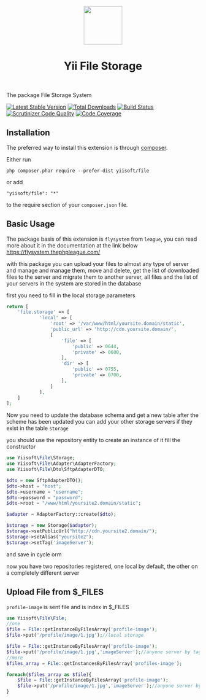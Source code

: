 <p align="center">
    <a href="https://github.com/yiisoft" target="_blank">
        <img src="https://github.com/yiisoft.png" height="100px">
    </a>
    <h1 align="center">Yii File Storage</h1>
    <br>
</p>

The package File Storage System

[![Latest Stable Version](https://poser.pugx.org/yiisoft/_____/v/stable.png)](https://packagist.org/packages/yiisoft/_____)
[![Total Downloads](https://poser.pugx.org/yiisoft/_____/downloads.png)](https://packagist.org/packages/yiisoft/_____)
[![Build Status](https://travis-ci.com/yiisoft/_____.svg?branch=master)](https://travis-ci.com/yiisoft/_____)
[![Scrutinizer Code Quality](https://scrutinizer-ci.com/g/yiisoft/_____/badges/quality-score.png?b=master)](https://scrutinizer-ci.com/g/yiisoft/_____/?branch=master)
[![Code Coverage](https://scrutinizer-ci.com/g/yiisoft/_____/badges/coverage.png?b=master)](https://scrutinizer-ci.com/g/yiisoft/_____/?branch=master)

Installation
------------

The preferred way to install this extension is through [composer](http://getcomposer.org/download/).

Either run

```
php composer.phar require --prefer-dist yiisoft/file
```

or add

```
"yiisoft/file": "*"
```

to the require section of your `composer.json` file.

Basic Usage
-----------

The package basis of this extension is `flysystem` from `league`, you can read more about it in the documentation at the link below https://flysystem.thephpleague.com/

with this package you can upload your files to almost any type of server and manage and manage them, move and delete, get the list of downloaded files to the server and migrate them to another server, all files and the list of your servers in the system are stored in the database

first you need to fill in the local storage parameters

```php
return [
    'file.storage' => [
            'local' => [
                'root' => '/var/www/html/yoursite.domain/static',
                'public_url' => 'http://cdn.yoursite.domain/',
                [
                    'file' => [
                        'public' => 0644,
                        'private' => 0600,
                    ],
                    'dir' => [
                        'public' => 0755,
                        'private' => 0700,
                    ],
                ]
            ],
    ]
];
```

Now you need to update the database schema and get a new table
 after the scheme has been updated you can add your other storage servers if they exist in the table `storage`

you should use the repository entity to create an instance of it fill the constructor

```php
use Yiisoft\File\Storage;
use Yiisoft\File\Adapter\AdapterFactory;
use Yiisoft\File\Dto\SftpAdapterDTO;

$dto = new SftpAdapterDTO();
$dto->host = "host";
$dto->username = "username";
$dto->password = "password";
$dto->root = "/www/html/yoursite2.domain/static";

$adapter = AdapterFactory::create($dto);

$storage = new Storage($adapter);
$storage->setPublicUrl("http://cdn.yoursite2.domain/");
$storage->setAlias("yoursite2");
$storage->setTag('imageServer');
```
and save in cycle orm

now you have two repositories registered, one local by default, the other on a completely different server

Upload File from $_FILES
-----------
`profile-image` is sent file and is index in $_FILES 
```php
use Yiisoft\File\File;
//one
$file = File::getInstanceByFilesArray('profile-image');
$file->put('/profile/image/1.jpg');//local storage

$file = File::getInstanceByFilesArray('profile-image');
$file->put('/profile/image/1.jpg','imageServer');//anyone server by tag
//more
$files_array = File::getInstancesByFilesArray('profiles-image');

foreach($files_array as $file){
    $file = File::getInstanceByFilesArray('profile-image');
    $file->put('/profile/image/1.jpg','imageServer');//anyone server by tag
}
```
